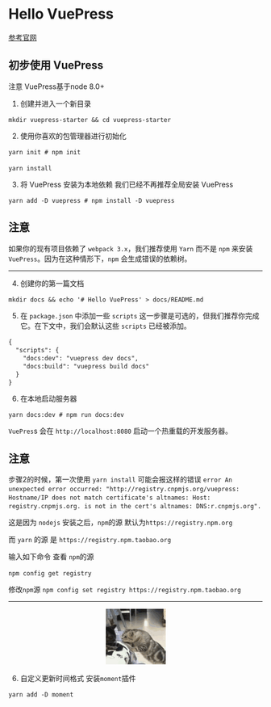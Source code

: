 # Hello VuePress
[参考官网](https://www.vuepress.cn/)
## 初步使用 VuePress

注意 VuePress基于node 8.0+

1. 创建并进入一个新目录
```
mkdir vuepress-starter && cd vuepress-starter
```
2. 使用你喜欢的包管理器进行初始化
```
yarn init # npm init

yarn install
```
3. 将 VuePress 安装为本地依赖
我们已经不再推荐全局安装 VuePress
```
yarn add -D vuepress # npm install -D vuepress
```

**注意**
---

如果你的现有项目依赖了 `webpack 3.x`，我们推荐使用 `Yarn` 而不是 `npm` 来安装 `VuePress`。因为在这种情形下，`npm` 会生成错误的依赖树。

---

4. 创建你的第一篇文档
```
mkdir docs && echo '# Hello VuePress' > docs/README.md
```

5. 在 `package.json` 中添加一些 `scripts`
这一步骤是可选的，但我们推荐你完成它。在下文中，我们会默认这些  `scripts` 已经被添加。
```
{
  "scripts": {
    "docs:dev": "vuepress dev docs",
    "docs:build": "vuepress build docs"
  }
}
```
6. 在本地启动服务器
```
yarn docs:dev # npm run docs:dev
```
`VuePres`s 会在 `http://localhost:8080` 启动一个热重载的开发服务器。

**注意**
---

步骤2的时候，第一次使用 `yarn install` 可能会报这样的错误
`error An unexpected error occurred: "http://registry.cnpmjs.org/vuepress: Hostname/IP does not match certificate's altnames: Host: registry.cnpmjs.org. is not in the cert's altnames: DNS:r.cnpmjs.org".`

这是因为 `nodejs` 安装之后，`npm`的源 默认为`https://registry.npm.org`

而 `yarn` 的源 是 `https://registry.npm.taobao.org`

输入如下命令 查看 `npm`的源

`npm config get registry`

修改`npm`源
`npm config set registry https://registry.npm.taobao.org`

---

<div align="center">
 <img src="./../imgs/image.jpg" />
</div>

6. 自定义更新时间格式
安装`moment`插件
```
yarn add -D moment
```